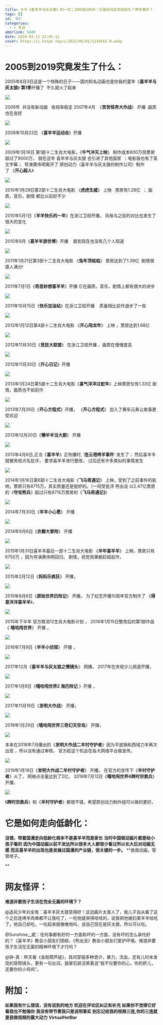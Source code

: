 ```yaml
---
title: 关于《喜羊羊与灰太狼》的一切；2005到2019；它是如何走向低龄化？烤羊事件？
tags: []
id: '63'
categories:
  - - 杂谈
abbrlink: 5448
date: 2020-03-12 22:45:12
cover: https://i.hotpe.top/i/2022/05/01/1143kk2-0.webp
---
```


<a></a>
<!--more-->




# **2005到2019究竟发生了什么：**

2005年8月3日这是一个特殊的日子——国内知名动画也是你我的童年《**喜羊羊与灰太狼**》 **第1季**开播了  不久就火了起来 

![](https://i.hotpe.top/i/2022/05/01/10vzwqf-0.webp) 

2006年  并没有新动画   收视率稳定 2007年4月  《**苦苦怪界大作战**》 开播  画质也在变好 

![](https://i.hotpe.top/i/2022/05/01/10w0lhp-0.webp) 

2008年10月23日 《**喜羊羊运动会**》开播 

![](https://i.hotpe.top/i/2022/05/01/10w0yyb-0.webp) 

2009年1月16日 第1部十二生肖大电影，《**牛气冲天上映**》 制作成本600万但票房超过了9000万， 就在这年 喜羊羊与灰太狼 也引进了其他国家  ；电影版也有了英文字幕；  导演黄伟明离开了 原创动力（喜羊羊与灰太狼的制作公司）制作了 《**开心超人**》 

![](https://i.hotpe.top/i/2022/05/01/10w1b5t-0.webp) 

2010年1月29日第2部十二生肖大电影 《**虎虎生威**》 上映   票房有1.28亿  ； 画质，音乐，剧情 都比以前好不少

 ![](https://i.hotpe.top/i/2022/05/01/10wb61x-0.webp) 

2010年5月1日《**羊羊快乐的一年**》在浙江卫视开播， 风格与之前的对比也发生了很大的变化 

![](https://i.hotpe.top/i/2022/05/01/10wdecz-0.webp) 

2010年8月《**喜羊羊游世博**》开播    直到现在也没有几个人知道 

![](https://i.hotpe.top/i/2022/05/01/10wdvsp-0.webp) 

2011年1月21日第3部十二生肖大电影 《**兔年顶呱呱**》 票房达到了1.39亿  剧情很感人满分! 

![](https://i.hotpe.top/i/2022/05/01/10wea8g-0.webp) 

2011年7月1日《**奇思妙想喜羊羊**》开播 它在画质，音乐，剧情上都有很大的进步 

![](https://i.hotpe.top/i/2022/05/01/10wee9l-0.webp) 

2011年10月15日《**快乐加油站**》在浙江卫视开播    质量相比前作退步了一些 

![](https://i.hotpe.top/i/2022/05/01/10wexxl-0.webp) 

2012年1月12日第4部十二生肖大电影 《**开心闯龙年**》 上映 ，票房达到1.68亿 

![](https://i.hotpe.top/i/2022/05/01/10wfchn-0.webp) 

2012年11月30日《**竞技大联盟**》 在浙江卫视开播 ，画质在慢慢提高 

![](https://i.hotpe.top/i/2022/05/01/10wg2e5-0.webp) 

2012年11月30日《**开心日记**》开播

 ![](https://i.hotpe.top/i/2022/05/01/10wgov7-0.webp) 

2013年1月24日第5部十二生肖大电影《**喜气洋洋过蛇年**》上映票房仅有1.33亿 剧情，画质也不如前作

 ![](https://i.hotpe.top/i/2022/05/01/10wh1zl-0.webp) 

2013年7月26日《**开心方程式**》开播， 《**开心方程式**》 加入了赛车元素让故事更受欢迎

 ![](https://i.hotpe.top/i/2022/05/01/110if0y-0.webp) 

2013年12月20日《**懒羊羊当大厨**》 开播 

![](https://i.hotpe.top/i/2022/05/01/10whfaj-0.webp) 

2013年4月6日,正当《**喜羊羊**》正热播时, ‘**连云港烤羊事件**’ 发生了； 然后喜羊羊就被央视点名批评， 要求喜羊羊进行整改， 过后还有许多类似的事情发生 

![](https://i.hotpe.top/i/2022/05/01/10whvb4-0.webp) 

2014年1月16日第6部十二生肖大电影《**飞马奇遇记**》 上映，受到了之前事件的影响，票房只有8715万，其实质量还是挺好的。（一同受批评 熊出没 以2.47亿票房的《**夺宝熊兵**》超过只有8715万票房的《**飞马奇遇记》**） 

![](https://i.hotpe.top/i/2022/05/01/111r3ra-0.webp) 

2014年7月30日《**羊羊小心愿**》 开播

 ![](https://i.hotpe.top/i/2022/05/01/10wib8l-0.webp) 

2014年9月6日《**衣橱大冒险**》 开播

 ![](https://i.hotpe.top/i/2022/05/01/10wiraf-0.webp) 

2015年1月31日喜羊羊最后一部十二生肖大电影 《**羊年喜羊羊**》 上映，票房只有6750万 ，因为导演黄伟明回归， 剧情，视觉效果都赶超前作，

![](https://i.hotpe.top/i/2022/05/01/10wj4fz-0.webp) 

2015年2月12日《**妈妈乐疯狂**》 开播， 

![](https://i.hotpe.top/i/2022/05/01/10wjd6h-0.webp)

2015年8月6日《**原始世界历险记**》 开播， 为了纪念开播10周年官方制作了 《**得意洋洋喜羊羊**》， 

![](https://i.hotpe.top/i/2022/05/01/10wkgf0-0.webp)

 2015年下半年 官方取消12生肖大电影计划 ， 2016年1月15日整改后的第1部作品《 **嘻哈闯世界**》 开播 ， 

![](https://i.hotpe.top/i/2022/05/01/10wkwz0-0.webp) 

2016年7月9日《**羊羊小侦探**》 开播 ， 

![](https://i.hotpe.top/i/2022/05/01/10wlbs5-0.webp)

2017年12月《**喜羊羊与灰太狼之慢镜头**》 网播， 2017年在央视少儿频道开播， 

![](https://i.hotpe.top/i/2022/05/01/10wm47c-0.webp)

2017年1月9日《**嘻哈闯世界2 海历险记** 》开播 ， 

![](https://i.hotpe.top/i/2022/05/01/10wmlc6-0.webp)

2017年11月19日《**发明大作战**》 开播， 

![](https://i.hotpe.top/i/2022/05/01/10wvk1u-0.webp)

2018年1月29日《**嘻哈闯世界三奇幻天空岛**》 开播， 

![](https://i.hotpe.top/i/2022/05/01/10wvtf2-0.webp)

本来在2018年7月播出的《**发明大作战二羊村守护者**》因为平底锅和西域刀羊再次出现 ，所以没有通过审核， 官方趁这个机会在各大网络平台做宣传。 

![](https://i.hotpe.top/i/2022/05/01/10wvyxg-0.webp)

2019年1月18日《**发明大作战二羊村守护者**》 开播， 在官方的宣传下《**羊村守护者**》火了， 网络点击量达到了2亿。 2019年7月12日《**嘻哈闯世界4跨时空救兵**》 开播， 

![](https://i.hotpe.top/i/2022/05/01/10wwjgt-0.webp)

《**跨时空救兵**》和《**羊村守护者**》都很不错，希望原创动力制作组可以做的更好。

# **它是如何走向低龄化：**

**没错，带着国漫走向低龄化根本不是喜羊羊而是家长** **当时中国做动画片都是给小孩子看的** **因为中国动画以前不发达所以很多大人都很少看过所以长大后对动画无感** **而且喜羊羊的出现也是发展过国漫的产业链，很关键的一步。** **救救动画，管管喷子。

**

# **网友怪评：**

 **难道非要孩子生活在完全无菌的环境下？**

 @追风少年刘全有：喜羊羊灰太狼禁得好！这动画片太害人了，我儿子自从看了这个之后连烤羊肉串都不让我吃了，一吃他就哭得哇哇的，说我把他媳妇美羊羊给吃了。他自己却吃，一吃起来就嗷嗷地叫，说自己现在是灰太狼，所以可以吃。

 @Sunshine\_\_妮：任何事都有好的一方面和坏的一方面，没有坏的怎么承托好的？《喜羊羊》教会小朋友们团结，《熊出没》教会小朋友们爱护环境。难道非要孩子生活在无菌的精神环境下才行吗？ 

@钟-真：昨天看《金刚葫芦娃》，其间穿插多种诡计，暴力，流血，还有儿时未发现的穿帮镜头，更有一句台词，独掌石妖淫笑着说“我不仅要你的心，你的肝儿，还要你的小鸡鸡”。

# 附加：

**如果我有什么错误，没有说到的地方 欢迎在评论区纠正和补充** **如果你不觉得它好看我也不勉强你** **我没有带节奏我只是说明事实** **别忘记给我的视频三连,你的三连就是我做视频的最大动力** **VirtualHotBar**